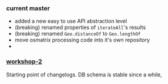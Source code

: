 ### current master

* added a new easy to use API abstraction level
* (breaking) renamed properties of `iterateAll`'s results
* (breaking) renamed `Geo.distanceOf` to `Geo.lengthOf`
* move osmatrix processing code into it's own repository
* 


### [workshop-2](https://gitlab.gistools.geog.uni-heidelberg.de/giscience/big-data/oshdb/core/tags/workshop-2)

Starting point of changelogs. DB schema is stable since a while, 